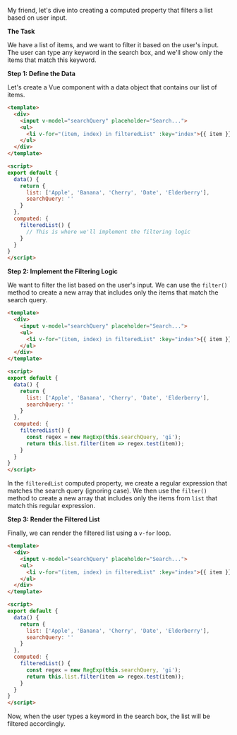 My friend, let's dive into creating a computed property that filters a list based on user input.

**The Task**

We have a list of items, and we want to filter it based on the user's input. The user can type any keyword in the search box, and we'll show only the items that match this keyword.

**Step 1: Define the Data**

Let's create a Vue component with a data object that contains our list of items.
```html
<template>
  <div>
    <input v-model="searchQuery" placeholder="Search...">
    <ul>
      <li v-for="(item, index) in filteredList" :key="index">{{ item }}</li>
    </ul>
  </div>
</template>

<script>
export default {
  data() {
    return {
      list: ['Apple', 'Banana', 'Cherry', 'Date', 'Elderberry'],
      searchQuery: ''
    }
  },
  computed: {
    filteredList() {
      // This is where we'll implement the filtering logic
    }
  }
}
</script>
```
**Step 2: Implement the Filtering Logic**

We want to filter the list based on the user's input. We can use the `filter()` method to create a new array that includes only the items that match the search query.
```html
<template>
  <div>
    <input v-model="searchQuery" placeholder="Search...">
    <ul>
      <li v-for="(item, index) in filteredList" :key="index">{{ item }}</li>
    </ul>
  </div>
</template>

<script>
export default {
  data() {
    return {
      list: ['Apple', 'Banana', 'Cherry', 'Date', 'Elderberry'],
      searchQuery: ''
    }
  },
  computed: {
    filteredList() {
      const regex = new RegExp(this.searchQuery, 'gi');
      return this.list.filter(item => regex.test(item));
    }
  }
}
</script>
```
In the `filteredList` computed property, we create a regular expression that matches the search query (ignoring case). We then use the `filter()` method to create a new array that includes only the items from `list` that match this regular expression.

**Step 3: Render the Filtered List**

Finally, we can render the filtered list using a `v-for` loop.
```html
<template>
  <div>
    <input v-model="searchQuery" placeholder="Search...">
    <ul>
      <li v-for="(item, index) in filteredList" :key="index">{{ item }}</li>
    </ul>
  </div>
</template>

<script>
export default {
  data() {
    return {
      list: ['Apple', 'Banana', 'Cherry', 'Date', 'Elderberry'],
      searchQuery: ''
    }
  },
  computed: {
    filteredList() {
      const regex = new RegExp(this.searchQuery, 'gi');
      return this.list.filter(item => regex.test(item));
    }
  }
}
</script>
```
Now, when the user types a keyword in the search box, the list will be filtered accordingly.
